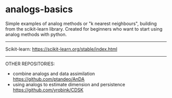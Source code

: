# analogs-basics
Simple examples of analog methods or "k nearest neighbours", building from the scikit-learn library.
Created for beginners who want to start using analog methods with python.

-----------------------------------------
Scikit-learn:
https://scikit-learn.org/stable/index.html

-----------------------------------------
OTHER REPOSITORIES:
- combine analogs and data assimilation https://github.com/ptandeo/AnDA
- using analogs to estimate dimension and persistence https://github.com/yrobink/CDSK 
